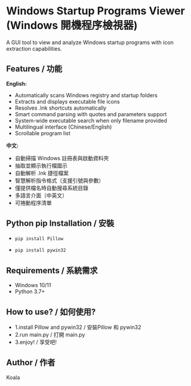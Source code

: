 # Windows Startup Programs Viewer (Windows 開機程序檢視器)

A GUI tool to view and analyze Windows startup programs with icon extraction capabilities.

## Features / 功能

**English:**
- Automatically scans Windows registry and startup folders
- Extracts and displays executable file icons
- Resolves .lnk shortcuts automatically  
- Smart command parsing with quotes and parameters support
- System-wide executable search when only filename provided
- Multilingual interface (Chinese/English)
- Scrollable program list

**中文:**
- 自動掃描 Windows 註冊表與啟動資料夾
- 抽取並顯示執行檔圖示
- 自動解析 .lnk 捷徑檔案
- 智慧解析指令格式（支援引號與參數）
- 僅提供檔名時自動搜尋系統目錄
- 多語言介面（中英文）
- 可捲動程序清單
## Python pip Installation / 安裝
   - ```cmd
     pip install Pillow
   - ```cmd
     pip install pywin32
## Requirements / 系統需求

- Windows 10/11
- Python 3.7+
## How to use? / 如何使用?
- 1.install Pillow and pywin32 / 安裝Pillow 和 pywin32
- 2.run  main.py / 打開 main.py
- 3.enjoy! / 享受吧!

## Author / 作者

Koala
